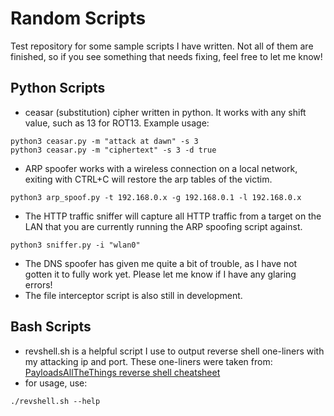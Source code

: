 # Random Scripts
Test repository for some sample scripts I have written. Not all of them are finished, so if you see something that needs fixing, feel free to let me know! 

## Python Scripts
- ceasar (substitution) cipher written in python. It works with any shift value, such as 13 for ROT13.
Example usage:
```[python]
python3 ceasar.py -m "attack at dawn" -s 3
python3 ceasar.py -m "ciphertext" -s 3 -d true
```
- ARP spoofer works with a wireless connection on a local network, exiting with CTRL+C will restore the arp tables of the victim.
```[python]
python3 arp_spoof.py -t 192.168.0.x -g 192.168.0.1 -l 192.168.0.x
```
- The HTTP traffic sniffer will capture all HTTP traffic from a target on the LAN that you are currently running the ARP spoofing script against.
```[python]
python3 sniffer.py -i "wlan0"
```
- The DNS spoofer has given me quite a bit of trouble, as I have not gotten it to fully work yet. Please let me know if I have any glaring errors!
- The file interceptor script is also still in development.
## Bash Scripts
- revshell.sh is a helpful script I use to output reverse shell one-liners with my attacking ip and port. These one-liners were taken from:
[PayloadsAllTheThings reverse shell cheatsheet](https://github.com/swisskyrepo/PayloadsAllTheThings/blob/master/Methodology%20and%20Resources/Reverse%20Shell%20Cheatsheet.md)
- for usage, use:
```[bash]
./revshell.sh --help
```
